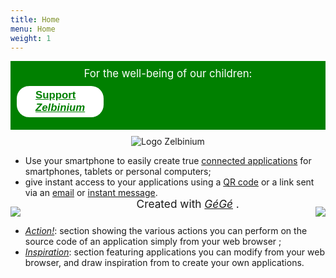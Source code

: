 ```yaml
---
title: Home
menu: Home
weight: 1
---
```


<!-- Attention : 'home.md' est un lien symbolique vers '_index.md' ! -->
<!-- Les URL doivent être absolus !!! -->

<div style="margin-bottom: 10px; background-color: green; font-size: larger; padding: 10px;">
  <span style="display: block; text-align: center; ; color: white;">For the well-being of our children:</span>
  <span style="display: flex; width: 100;">
    <a style="margin: auto; background-color: white; color: green; border-radius: 20px; font-family: sans-serif; font-weight: bold; padding: 5px 30px; margin: 10px auto" href="/en/donate">Support <em>Zelbinium</em></a>
  </span>
</div>

<center><img src="/en/AnimatedLogo.gif" alt="Logo Zelbinium"/></center>

- Use your smartphone to easily create true [connected applications](https://en.wikipedia.org/wiki/Web_application) for smartphones, tablets or personal computers;
- give instant access to your applications using a [QR code](https://en.wikipedia.org/wiki/QR_code) or a link sent via an [email](https://en.wikipedia.org/wiki/Email) or [instant message](https://en.wikipedia.org/wiki/Instant_messaging).

<div style="width:100%; position: relative; display: flex; justify-content: space-between;">
  <a href="/en/action/">
    <img src="/en/Action.png">
  </a>
  <a href="/en/inspiration/">
    <img src="/en/Inspiration.png">
  </a>
  <span style="position: absolute; bottom : 10px; left: 40%;font-size: 1.8vmin;">
    <span>Created with </span>
    <a href="https://framalab.org/gknd-creator/">
    <em>GéGé</em></a>
    <span>.</span>
  <span>
</div>

- [*Action!*](/en/action/): section showing the various actions you can perform on the source code of an application simply from your web browser ;
- [*Inspiration*](/en/inspiration): section featuring applications you can modify from your web browser, and draw inspiration from to create your own applications.

